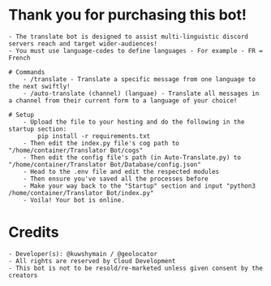 # Thank you for purchasing this bot! 
    - The translate bot is designed to assist multi-linguistic discord servers reach and target wider-audiences! 
    - You must use language-codes to define languages - For example - FR = French

    # Commands
        - /translate - Translate a specific message from one language to the next swiftly!
        - /auto-translate (channel) (languae) - Translate all messages in a channel from their current form to a language of your choice! 

    # Setup
        - Upload the file to your hosting and do the following in the startup section:
            pip install -r requirements.txt
        - Then edit the index.py file's cog path to "/home/container/Translator Bot/cogs"
        - Then edit the config file's path (in Auto-Translate.py) to "/home/container/Translator Bot/Database/config.json"
        - Head to the .env file and edit the respected modules 
        - Then ensure you've saved all the processes before
        - Make your way back to the "Startup" section and input "python3 /home/container/Translator Bot/index.py" 
        - Voila! Your bot is online.

# Credits
    - Developer(s): @kuwshymain / @geolocator 
    - All rights are reserved by Cloud Development
    - This bot is not to be resold/re-marketed unless given consent by the creators
